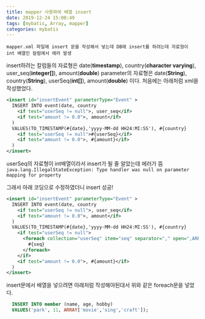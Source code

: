 ```yaml
---
title: mapper 사용하여 배열 insert
date: 2019-12-24 15:08:49
tags: [mybatis, Array, mapper]
categories: mybatis
---
```


` mapper.xml 파일에 insert 문을 작성해서 넣는데 DB에 insert를 하려는데 자료형이 int 배열인 칼럼에서 에러 발생 `

insert하려는 칼럼들의 자료형은 date(**timestamp**), country(**character varying**), user_seq(**integer[]**), amount(**double**)
parameter의 자료형은 date(**String**), country(**String**), userSeq(**int[]**), amount(**double**) 이다.
처음에는 아래처럼 xml을 작성했었다.

```xml
<insert id="insertEvent" parameterType="Event" >
  INSERT INTO event(date, country
    <if test="userSeq != null">, user_seq</if>
    <if test="amount != 0.0">, amount</if>
  )
  VALUES(TO_TIMESTAMP(#{date},'yyyy-MM-dd HH24:MI:SS'), #{country}
    <if test="userSeq != null">#{userSeq}</if>
    <if test="amount != 0.0">, #{amount}</if>
  )
</insert>
```

userSeq의 자료형이 int배열이라서 insert가 될 줄 알았는데 에러가 뜸
` java.lang.IllegalStateException: Type handler was null on parameter mapping for property `

그래서 아래 코딩으로 수정하였더니 insert 성공!

```xml
<insert id="insertEvent" parameterType="Event" >
  INSERT INTO event(date, country
    <if test="userSeq != null">, user_seq</if>
    <if test="amount != 0.0">, amount</if>
  )
  VALUES(TO_TIMESTAMP(#{date},'yyyy-MM-dd HH24:MI:SS'), #{country}
    <if test="userSeq != null">
      <foreach collection="userSeq" item="seq" separator="," open=",ARRAY[" close="]">
        #{seq}
      </foreach>
    </if>
    <if test="amount != 0.0">, #{amount}</if>
  )
</insert>
```

insert문에서 배열을 넣으려면 아래처럼 작성해야된대서 위와 같은 foreach문을 넣었다.

```sql
  INSERT INTO member (name, age, hobby)
  VALUES('park', 11, ARRAY['movie','sing','craft']);
```
